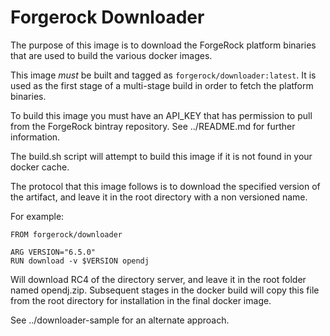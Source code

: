 # Forgerock Downloader

The purpose of this image is to download the ForgeRock platform binaries that are used to build the various docker images.

This image *must* be built and tagged as `forgerock/downloader:latest`.  It is used as the first stage of a multi-stage build
in order to fetch the platform binaries.

To build this image you must have an API_KEY that has permission to pull from the ForgeRock bintray repository. See ../README.md for further information.

The build.sh script will attempt to build this image if it is not found in your docker cache.


The protocol that this image follows is to download the specified version of the artifact, and leave it in the root directory with a non versioned name.

For example:

```
FROM forgerock/downloader 

ARG VERSION="6.5.0"
RUN download -v $VERSION opendj
```

Will download RC4 of the directory server, and leave it in the root folder named opendj.zip. Subsequent stages in the docker build will copy this file from the root directory for installation in the final docker image.

See ../downloader-sample for an alternate approach.
